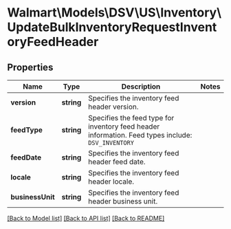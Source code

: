 # Walmart\Models\DSV\US\Inventory\UpdateBulkInventoryRequestInventoryFeedHeader

## Properties

Name | Type | Description | Notes
------------ | ------------- | ------------- | -------------
**version** | **string** | Specifies the inventory feed header version. |
**feedType** | **string** | Specifies the feed type for inventory feed header information.   Feed types include:  `DSV_INVENTORY` |
**feedDate** | **string** | Specifies the inventory feed header feed date. |
**locale** | **string** | Specifies the inventory feed header locale. |
**businessUnit** | **string** | Specifies the inventory feed header business unit. |


[[Back to Model list]](./) [[Back to API list]](../../../../../README.md#supported-apis) [[Back to README]](../../../../../README.md)
